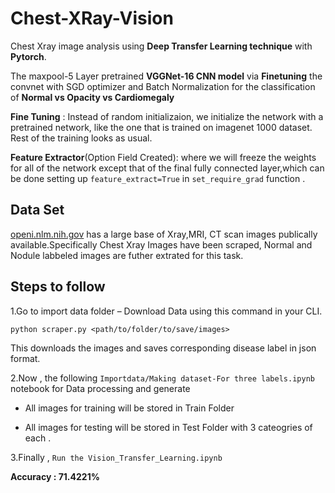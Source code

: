 # Chest-XRay-Vision

Chest Xray image analysis using **Deep Transfer Learning technique** with **Pytorch**.

The maxpool-5 Layer pretrained **VGGNet-16 CNN model** via **Finetuning** the convnet with SGD optimizer and Batch Normalization for the classification of **Normal vs Opacity vs Cardiomegaly** 

**Fine Tuning** : Instead of random initializaion, we initialize the network with a pretrained network, like the one that is trained on imagenet 1000 dataset. Rest of the training looks as usual.

**Feature Extractor**(Option Field Created): where we will freeze the weights for all of the network except that of the final fully connected layer,which can be done setting up `feature_extract=True` in `set_require_grad` function .


## Data Set

[openi.nlm.nih.gov](openi.nlm.nih.gov) has a large base of Xray,MRI, CT scan images publically available.Specifically Chest Xray Images have been scraped, Normal and Nodule labbeled images are futher extrated for this task.


## Steps to follow
1.Go to import data folder – Download Data using this command in your CLI.

`python scraper.py <path/to/folder/to/save/images>`

This downloads the images and saves corresponding disease label in json format.

2.Now ,  the following  `Importdata/Making dataset-For three labels.ipynb` notebook for Data processing and generate 

* All images for training will be stored in Train Folder

* All images for testing will be stored in Test Folder 
   with  3 cateogries of each .

3.Finally , `Run the Vision_Transfer_Learning.ipynb`

**Accuracy : 71.4221%**
